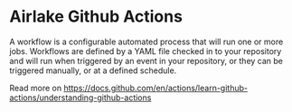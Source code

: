 # Airlake Github Actions

A workflow is a configurable automated process that will run one or more jobs. Workflows are defined by a YAML file checked in to your repository and will run when triggered by an event in your repository, or they can be triggered manually, or at a defined schedule.

Read more on https://docs.github.com/en/actions/learn-github-actions/understanding-github-actions